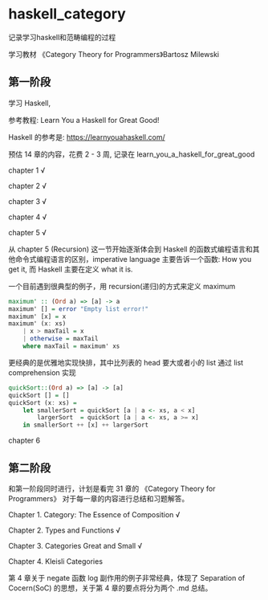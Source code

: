 # haskell_category
记录学习haskell和范畴编程的过程

学习教材 《Category Theory for Programmers》Bartosz Milewski

## 第一阶段
学习 Haskell, 

参考教程: Learn You a Haskell for Great Good!

Haskell 的参考是: https://learnyouahaskell.com/

预估 14 章的内容，花费 2 - 3 周, 记录在 learn_you_a_haskell_for_great_good

chapter 1 √

chapter 2 √

chapter 3 √

chapter 4 √

chapter 5 √

从 chapter 5 (Recursion) 这一节开始逐渐体会到 Haskell 的函数式编程语言和其他命令式编程语言的区别，imperative language 主要告诉一个函数: How you get it, 而 Haskell 主要在定义 what it is.

一个目前遇到很典型的例子，用 recursion(递归)的方式来定义 maximum
```haskell
maximum' :: (Ord a) => [a] -> a
maximum' [] = error "Empty list error!"
maximum' [x] = x
maximum' (x: xs)
    | x > maxTail = x
    | otherwise = maxTail
    where maxTail = maximum' xs
```

更经典的是优雅地实现快排，其中比列表的 head 要大或者小的 list 通过 list comprehension 实现
```haskell
quickSort::(Ord a) => [a] -> [a]
quickSort [] = []
quickSort (x: xs) = 
    let smallerSort = quickSort [a | a <- xs, a < x]
        largerSort  = quickSort [a | a <- xs, a >= x]
    in smallerSort ++ [x] ++ largerSort
```

chapter 6

## 第二阶段

和第一阶段同时进行，计划是看完 31 章的 《Category Theory for Programmers》
对于每一章的内容进行总结和习题解答。

Chapter 1. Category: The Essence of Composition √

Chapter 2. Types and Functions √

Chapter 3. Categories Great and Small √

Chapter 4. Kleisli Categories

第 4 章关于 negate 函数 log 副作用的例子非常经典，体现了 Separation of Cocern(SoC) 的思想，关于第 4 章的要点将分为两个 .md 总结。
